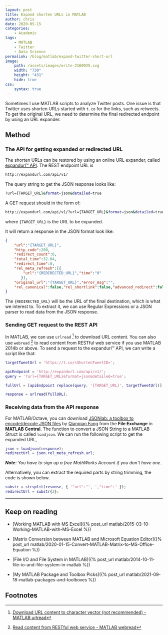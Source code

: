 ```yaml
---
layout: post
title: Expand shorten URLs in MATLAB
author: chris
date: 2020-05-15
categories:
    - Academic
tags:
    - MATLAB
    - Twitter
    - Data Science
permalink: /blog/matlab/expand-twitter-short-url
image:
    path: /assets/images/write-2160925.svg
    width: "730"
    height: "431"
    hide: true
css:
    syntax: true
---
```


Sometimes I use MATLAB scripts to analyze Twitter posts. One issue is that Twitter uses shorten URLs started with `t.co` for the links, such as retweets. To get the original URL, we need to determine the final redirected endpoint by using an URL expander.

<!--more-->

## Method

### The API for getting expanded or redirected URL

The shorten URLs can be restored by using an online URL expander, called [expandurl™ API](http://expandurl.com/api.php). The REST endpoint URL is

```bash
http://expandurl.com/api/v1/
```

The query string to get the JSON response looks like:

```bash
?url={TARGET_URL}&format=json&detailed=true
```

A GET request should in the form of:

```bash
http://expandurl.com/api/v1/?url={TARGET_URL}&format=json&detailed=true
```

where `{TARGET_URL}` is the URL to be expanded.

It will return a response in the JSON format look like:

```json
{
    "url":"{TARGET_URL}",
    "http_code":200,
    "redirect_count":0,
    "total_time":32.04,
    "redirect_time":0,
    "rel_meta_refresh":[{
        "url":"{REDIRECTED_URL}","time":"0"
       }],
    "original_url":"{TARGET_URL}","error_msg":"",
    "rel_canonical":false,"rel_shortlink":false,"advanced_redirect":false
}
```

The `{REDIRECTED_URL}` will be the URL of the final destination, which is what we interest to. To extract it, we can use Regular Expressions or a JSON parser to read data from the JSON response.

### Sending GET request to the REST API

In MATLAB, we can use `urlread` [^urlread] to download URL content. You can also use `webread` [^webread] to read content from RESTful web service if you use MATLAB 2014b or above. To send a request to the expandurl™ API, we can write a script like that:

```matlab
targetTweetUrl = 'https://t.co/<ShortenTweetID>';

apiEndpoint = 'http://expandurl.com/api/v1/';
query = '?url={TARGET_URL}&format=json&detailed=true';

fullUrl = [apiEndpoint replace(query, '{TARGET_URL}', targetTweetUrl)];

response = urlread(fullURL);
```

### Receiving data from the API response

For MATLAB/Octave, you can download [JSONlab: a toolbox to encode/decode JSON files](https://www.mathworks.com/matlabcentral/fileexchange/33381-jsonlab-a-toolbox-to-encode-decode-json-files) by [Qianqian Fang](https://www.mathworks.com/matlabcentral/profile/authors/1583198) from the **File Exchange** in **MATLAB Central**. The function to convert a JSON String to a MATLAB Struct is called `loadjson`. We can run the following script to get the expanded URL,

```matlab
json = loadjson(response);
redirectUrl = json.rel_meta_refresh.url;
```

_**Note**: You have to sign up a free MathWorks Account if you don't have one_.

Alternatively, you can extract the required parts by string trimming, the code is shown below.

```matlab
substr = strsplit(resonse, { '"url":"', ',"time":' });
redirectUrl = substr{2};
```

* * *

## Keep on reading

- [Working MATLAB with MS Excel]({% post_url matlab/2015-03-10-Working-MATLAB-with-MS-Excel %})

- [Matrix Conversion between MATLAB and Microsoft Equation Editor]({% post_url matlab/2020-01-15-Convert-MATLAB-Matrix-to-MS-Office-Equation %})

- [File I/O and File System in MATLAB]({% post_url matlab/2014-10-11-file-io-and-file-system-in-matlab %})

- [My MATLAB Package and Toolbox Picks]({% post_url matlab/2021-09-18-matlab-packages-and-toolboxes %})

## Footnotes

[^urlread]: [Download URL content to character vector (not recommended) - MATLAB urlread](https://www.mathworks.com/help/matlab/ref/urlread.html)
[^webread]: [Read content from RESTful web service - MATLAB webread](https://www.mathworks.com/help/matlab/ref/webread.html)
